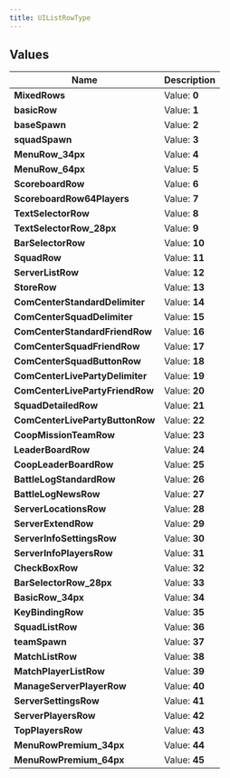 ```yaml
---
title: UIListRowType
---
```


## Values

| Name | Description |
| ---- | ----------- |
| **MixedRows** | Value: **0** |
| **basicRow** | Value: **1** |
| **baseSpawn** | Value: **2** |
| **squadSpawn** | Value: **3** |
| **MenuRow\_34px** | Value: **4** |
| **MenuRow\_64px** | Value: **5** |
| **ScoreboardRow** | Value: **6** |
| **ScoreboardRow64Players** | Value: **7** |
| **TextSelectorRow** | Value: **8** |
| **TextSelectorRow\_28px** | Value: **9** |
| **BarSelectorRow** | Value: **10** |
| **SquadRow** | Value: **11** |
| **ServerListRow** | Value: **12** |
| **StoreRow** | Value: **13** |
| **ComCenterStandardDelimiter** | Value: **14** |
| **ComCenterSquadDelimiter** | Value: **15** |
| **ComCenterStandardFriendRow** | Value: **16** |
| **ComCenterSquadFriendRow** | Value: **17** |
| **ComCenterSquadButtonRow** | Value: **18** |
| **ComCenterLivePartyDelimiter** | Value: **19** |
| **ComCenterLivePartyFriendRow** | Value: **20** |
| **SquadDetailedRow** | Value: **21** |
| **ComCenterLivePartyButtonRow** | Value: **22** |
| **CoopMissionTeamRow** | Value: **23** |
| **LeaderBoardRow** | Value: **24** |
| **CoopLeaderBoardRow** | Value: **25** |
| **BattleLogStandardRow** | Value: **26** |
| **BattleLogNewsRow** | Value: **27** |
| **ServerLocationsRow** | Value: **28** |
| **ServerExtendRow** | Value: **29** |
| **ServerInfoSettingsRow** | Value: **30** |
| **ServerInfoPlayersRow** | Value: **31** |
| **CheckBoxRow** | Value: **32** |
| **BarSelectorRow\_28px** | Value: **33** |
| **BasicRow\_34px** | Value: **34** |
| **KeyBindingRow** | Value: **35** |
| **SquadListRow** | Value: **36** |
| **teamSpawn** | Value: **37** |
| **MatchListRow** | Value: **38** |
| **MatchPlayerListRow** | Value: **39** |
| **ManageServerPlayerRow** | Value: **40** |
| **ServerSettingsRow** | Value: **41** |
| **ServerPlayersRow** | Value: **42** |
| **TopPlayersRow** | Value: **43** |
| **MenuRowPremium\_34px** | Value: **44** |
| **MenuRowPremium\_64px** | Value: **45** |

